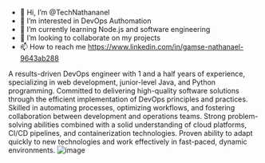 - 👋 Hi, I’m @TechNathananel
- 👀 I’m interested in DevOps Authomation 
- 🌱 I’m currently learning Node.js and software engineering
- 💞️ I’m looking to collaborate on my projects
- 📫 How to reach me https://www.linkedin.com/in/gamse-nathanael-9643ab288

A results-driven DevOps engineer with 1 and a half years of experience, specializing in web development, junior-level Java, and Python programming. Committed to delivering high-quality software solutions through the efficient implementation of DevOps principles and practices. Skilled in automating processes, optimizing workflows, and fostering collaboration between development and operations teams. Strong problem-solving abilities combined with a solid understanding of cloud platforms, CI/CD pipelines, and containerization technologies. Proven ability to adapt quickly to new technologies and work effectively in fast-paced, dynamic environments.
  ![image](https://github.com/TechNathananel/TechNathananel/assets/149282084/75af6fbd-3307-4ad7-8cea-c25d3b00702f)
